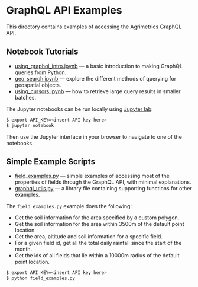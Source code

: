 # GraphQL API Examples

This directory contains examples of accessing the Agrimetrics GraphQL
API.

## Notebook Tutorials

* [using_graphql_intro.ipynb](using_graphql_intro.ipynb) &mdash; a basic introduction to making GraphQL queries from Python.
* [geo_search.ipynb](geo_search.ipynb) &mdash; explore the different methods of querying for geospatial objects.
* [using_cursors.ipynb](using_cursors.ipynb) &mdash; how to retrieve large query results in smaller batches.

The Jupyter notebooks can be run locally using [Jupyter lab](https://jupyterlab.readthedocs.io/en/stable/getting_started/installation.html):
```bash
$ export API_KEY=<insert API key here>
$ jupyter notebook
```
Then use the Jupyter interface in your browser to navigate to one of
the notebooks.

## Simple Example Scripts

* [field_examples.py](field_examples.py) &mdash; simple examples of accessing most of the properties of fields through the GraphQL API, with minimal explanations.
* [graphql_utils.py](graphql_utils.py) &mdash; a library file containing supporting functions for other examples.

The `field_examples.py` example does the following:
* Get the soil information for the area specified by a custom polygon.
* Get the soil information for the area within 3500m of the default point location.
* Get the area, altitude and soil information for a specific field.
* For a given field id, get all the total daily rainfall since the start of the month.
* Get the ids of all fields that lie within a 10000m radius of the default point location.

```bash
$ export API_KEY=<insert API key here>
$ python field_examples.py
```

